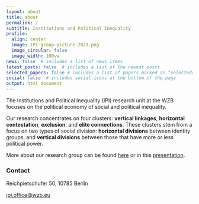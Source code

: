 ```yaml
---
layout: about
title: about
permalink: /
subtitle: Institutions and Political Inequality
profile:
  align: center
  image: IPI-group-picture-2023.png
  image_circular: false
  image_width: 100vw
news: false  # includes a list of news items
latest_posts: false  # includes a list of the newest posts
selected_papers: false # includes a list of papers marked as "selected={true}"
social: false  # includes social icons at the bottom of the page
output: html_document
---
```


The Institutions and Political Inequality (IPI) research unit at the WZB focuses on the political economy of social and political inequality. 

Our research concentrates on four clusters: **vertical linkages**, **horizontal contestation**, **exclusion**, and **elite connections**. These clusters stem from a focus on two types of social division: **horizontal divisions** between identity groups, and **vertical divisions** between those that have more or less political power. 

More about our research group can be found [here](https://www.wzb.eu/en/research/political-economy-of-development/institutions-and-political-inequality) or in this [presentation](https://wzb-ipi.github.io/assets/slides/ipi.html).  

### Contact

 Reichpietschufer 50,
 10785 Berlin
 
 ipi.office@wzb.eu
